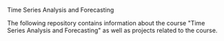 Time Series Analysis and Forecasting

The following repository contains information about the course "Time Series Analysis and Forecasting" as well as projects related to the course.
